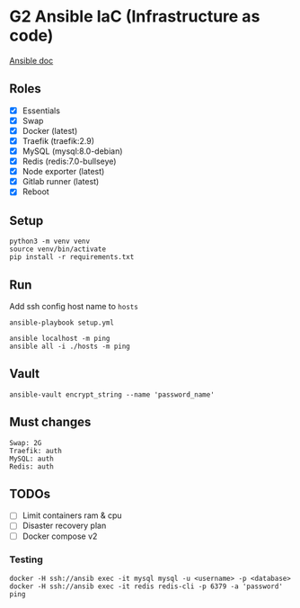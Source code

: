 # G2 Ansible IaC (Infrastructure as code)

[Ansible doc](https://docs.ansible.com/ansible/latest/installation_guide/intro_installation.html)

## Roles
- [x] Essentials
- [x] Swap
- [x] Docker (latest)
- [x] Traefik (traefik:2.9)
- [x] MySQL (mysql:8.0-debian)
- [x] Redis (redis:7.0-bullseye)
- [x] Node exporter (latest)
- [x] Gitlab runner (latest)
- [x] Reboot

## Setup
```
python3 -m venv venv
source venv/bin/activate
pip install -r requirements.txt
```

## Run
Add ssh config host name to `hosts`
```
ansible-playbook setup.yml

ansible localhost -m ping
ansible all -i ./hosts -m ping
```

## Vault
```
ansible-vault encrypt_string --name 'password_name'
```

## Must changes
```
Swap: 2G
Traefik: auth
MySQL: auth
Redis: auth
```

## TODOs
- [ ] Limit containers ram & cpu
- [ ] Disaster recovery plan
- [ ] Docker compose v2

### Testing
```
docker -H ssh://ansib exec -it mysql mysql -u <username> -p <database>
docker -H ssh://ansib exec -it redis redis-cli -p 6379 -a 'password' ping
```
